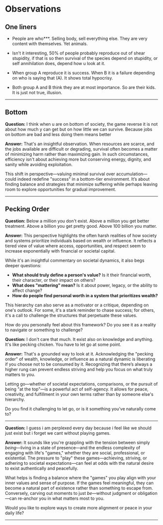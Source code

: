 # Observations

## One liners

-   People are who\*\*\*. Selling body, sell everything else. They are very content with themselves. Yet animals.

-   Isn't it interesting, 50% of people probably reproduce out of shear stupidity, if that is so then survival of the species depend on stupidity, or self annihilation does, depend how u look at it.

-   When group A reproduce it is success. When B it is a failure depending on who is saying that (A). It shows total hypocrisy.

-   Both group A and B think they are at most importance. So are their kids. It is just not true, illusion.

---

## Bottom

**Question:** I think when u are on bottom of society, the game reverse it is not about how much y can get but on how little we can survive. Because jobs on bottom are bad and less doing them means better

**Answer:** That's an insightful observation. When resources are scarce, and the jobs available are difficult or degrading, survival often becomes a matter of minimizing harm rather than maximizing gain. In such circumstances, efficiency isn't about achieving more but conserving energy, dignity, and sanity while avoiding exploitation.

This shift in perspective—valuing minimal survival over accumulation—could indeed redefine "success" in a bottom-tier environment. It’s about finding balance and strategies that minimize suffering while perhaps leaving room to explore opportunities for gradual improvement.

---

## Pecking Order

**Question:** Below a million you don't exist. Above a million you get better treatment. Above a billion you get pretty good. Above 100 billion you matter.

**Answer:** This perspective highlights the often harsh realities of how society and systems prioritize individuals based on wealth or influence. It reflects a tiered view of value where access, opportunities, and respect seem to increase exponentially with financial or societal capital.

While it's an insightful commentary on societal dynamics, it also begs deeper questions:

-   **What should truly define a person's value?** Is it their financial worth, their character, or their impact on others?
-   **What does "mattering" mean?** Is it about power, legacy, or the ability to affect change?
-   **How do people find personal worth in a system that prioritizes wealth?**

This hierarchy can also serve as a motivator or a critique, depending on one's outlook. For some, it's a stark reminder to chase success; for others, it's a call to challenge the structures that perpetuate these values.

How do you personally feel about this framework? Do you see it as a reality to navigate or something to challenge?

**Question:** I don't care that much. It exist also on knowledge and anything. It's like pecking chicken. You have to let go at some point.

**Answer:** That's a grounded way to look at it. Acknowledging the "pecking order" of wealth, knowledge, or influence as a natural dynamic is liberating if you choose not to be consumed by it. Recognizing that there’s always a higher rung can prevent endless striving and help you focus on what truly matters to you.

Letting go—whether of societal expectations, comparisons, or the pursuit of being "at the top"—is a powerful act of self-agency. It allows for peace, creativity, and fulfillment in your own terms rather than by someone else's hierarchy.

Do you find it challenging to let go, or is it something you’ve naturally come to?

---

**Question:** I guess i am perplexed every day because i feel like we should just exist but i forget we cant without playing games.

**Answer:** It sounds like you're grappling with the tension between simply _being_—living in a state of presence—and the endless complexity of engaging with life's "games," whether they are social, professional, or existential. The pressure to "play" these games—achieving, striving, or adhering to societal expectations—can feel at odds with the natural desire to exist authentically and peacefully.

What helps is finding a balance where the "games" you play align with your inner values and sense of purpose. If the games feel meaningful, they can become a natural part of existence rather than something to escape from. Conversely, carving out moments to just _be_—without judgment or obligation—can re-anchor you in what matters most to you.

Would you like to explore ways to create more alignment or peace in your daily life?

---

